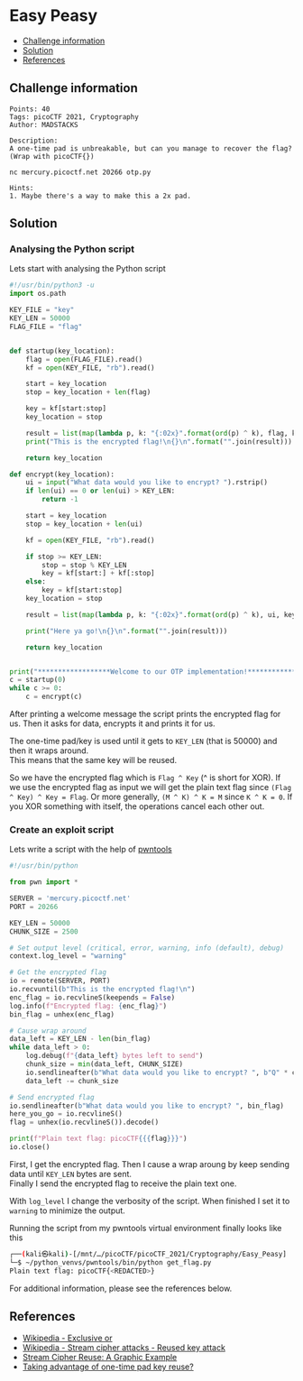 # Easy Peasy

- [Challenge information](#challenge-information)
- [Solution](#solution)
- [References](#references)

## Challenge information
```
Points: 40
Tags: picoCTF 2021, Cryptography
Author: MADSTACKS

Description:
A one-time pad is unbreakable, but can you manage to recover the flag? 
(Wrap with picoCTF{}) 

nc mercury.picoctf.net 20266 otp.py

Hints:
1. Maybe there's a way to make this a 2x pad.
```

## Solution

### Analysing the Python script

Lets start with analysing the Python script
```python
#!/usr/bin/python3 -u
import os.path

KEY_FILE = "key"
KEY_LEN = 50000
FLAG_FILE = "flag"


def startup(key_location):
	flag = open(FLAG_FILE).read()
	kf = open(KEY_FILE, "rb").read()

	start = key_location
	stop = key_location + len(flag)

	key = kf[start:stop]
	key_location = stop

	result = list(map(lambda p, k: "{:02x}".format(ord(p) ^ k), flag, key))
	print("This is the encrypted flag!\n{}\n".format("".join(result)))

	return key_location

def encrypt(key_location):
	ui = input("What data would you like to encrypt? ").rstrip()
	if len(ui) == 0 or len(ui) > KEY_LEN:
		return -1

	start = key_location
	stop = key_location + len(ui)

	kf = open(KEY_FILE, "rb").read()

	if stop >= KEY_LEN:
		stop = stop % KEY_LEN
		key = kf[start:] + kf[:stop]
	else:
		key = kf[start:stop]
	key_location = stop

	result = list(map(lambda p, k: "{:02x}".format(ord(p) ^ k), ui, key))

	print("Here ya go!\n{}\n".format("".join(result)))

	return key_location


print("******************Welcome to our OTP implementation!******************")
c = startup(0)
while c >= 0:
	c = encrypt(c)
```

After printing a welcome message the script prints the encrypted flag for us. Then it asks for data, encrypts it and prints it for us.

The one-time pad/key is used until it gets to `KEY_LEN` (that is 50000) and then it wraps around.  
This means that the same key will be reused.

So we have the encrypted flag which is `Flag ^ Key` (^ is short for XOR). If we use the encrypted flag as input we will get the plain text flag since `(Flag ^ Key) ^ Key = Flag`. 
Or more generally, `(M ^ K) ^ K = M` since `K ^ K = 0`. If you XOR something with itself, the operations cancel each other out.

### Create an exploit script

Lets write a script with the help of [pwntools](https://docs.pwntools.com/en/stable/index.html)
```python
#!/usr/bin/python

from pwn import *

SERVER = 'mercury.picoctf.net'
PORT = 20266

KEY_LEN = 50000
CHUNK_SIZE = 2500

# Set output level (critical, error, warning, info (default), debug)
context.log_level = "warning"

# Get the encrypted flag
io = remote(SERVER, PORT)
io.recvuntil(b"This is the encrypted flag!\n")
enc_flag = io.recvlineS(keepends = False)
log.info(f"Encrypted flag: {enc_flag}")
bin_flag = unhex(enc_flag)

# Cause wrap around
data_left = KEY_LEN - len(bin_flag)
while data_left > 0:
    log.debug(f"{data_left} bytes left to send")
    chunk_size = min(data_left, CHUNK_SIZE)
    io.sendlineafter(b"What data would you like to encrypt? ", b"Q" * chunk_size)
    data_left -= chunk_size

# Send encrypted flag
io.sendlineafter(b"What data would you like to encrypt? ", bin_flag)
here_you_go = io.recvlineS()
flag = unhex(io.recvlineS()).decode()

print(f"Plain text flag: picoCTF{{{flag}}}")
io.close()
```

First, I get the encrypted flag. Then I cause a wrap aroung by keep sending data until `KEY_LEN` bytes are sent.  
Finally I send the encrypted flag to receive the plain text one.

With `log_level` I change the verbosity of the script. When finished I set it to `warning` to minimize the output.

Running the script from my pwntools virtual environment finally looks like this
```bash
┌──(kali㉿kali)-[/mnt/…/picoCTF/picoCTF_2021/Cryptography/Easy_Peasy]
└─$ ~/python_venvs/pwntools/bin/python get_flag.py
Plain text flag: picoCTF{<REDACTED>}
```

For additional information, please see the references below.

## References

- [Wikipedia - Exclusive or](https://en.wikipedia.org/wiki/Exclusive_or)
- [Wikipedia - Stream cipher attacks - Reused key attack](https://en.wikipedia.org/wiki/Stream_cipher_attacks#Reused_key_attack)
- [Stream Cipher Reuse: A Graphic Example](https://cryptosmith.com/2008/05/31/stream-reuse/)
- [Taking advantage of one-time pad key reuse?](https://crypto.stackexchange.com/questions/59/taking-advantage-of-one-time-pad-key-reuse)

